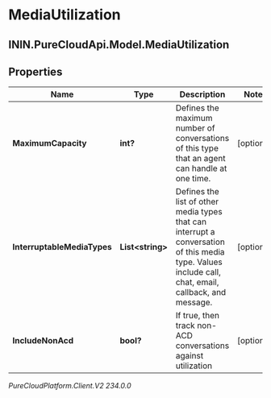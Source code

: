 # MediaUtilization

## ININ.PureCloudApi.Model.MediaUtilization

## Properties

|Name | Type | Description | Notes|
|------------ | ------------- | ------------- | -------------|
| **MaximumCapacity** | **int?** | Defines the maximum number of conversations of this type that an agent can handle at one time. | [optional] |
| **InterruptableMediaTypes** | **List&lt;string&gt;** | Defines the list of other media types that can interrupt a conversation of this media type.  Values include call, chat, email, callback, and message. | [optional] |
| **IncludeNonAcd** | **bool?** | If true, then track non-ACD conversations against utilization | [optional] |



_PureCloudPlatform.Client.V2 234.0.0_

